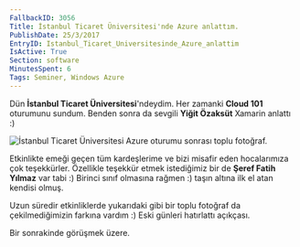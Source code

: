 ```yaml
---
FallbackID: 3056
Title: İstanbul Ticaret Üniversitesi'nde Azure anlattım.
PublishDate: 25/3/2017
EntryID: Istanbul_Ticaret_Universitesinde_Azure_anlattim
IsActive: True
Section: software
MinutesSpent: 6
Tags: Seminer, Windows Azure
---
```

Dün **İstanbul Ticaret Üniversitesi**'ndeydim. Her zamanki **Cloud 101** oturumunu sundum. Benden sonra da sevgili **Yiğit Özaksüt** Xamarin anlattı :) 

![İstanbul Ticaret Üniversitesi Azure oturumu sonrası toplu fotoğraf.](http://blob.daron.yondem.com/assets/3056/ticaret-uni.jpg)

Etkinlikte emeği geçen tüm kardeşlerime ve bizi misafir eden hocalarımıza çok teşekkürler. Özellikle teşekkür etmek istediğimiz bir de **Şeref Fatih Yılmaz** var tabi :) Birinci sınıf olmasına rağmen :) taşın altına ilk el atan kendisi olmuş. 

Uzun süredir etkinliklerde yukarıdaki gibi bir toplu fotoğraf da çekilmediğimizin farkına vardım :) Eski günleri hatırlattı açıkçası.

Bir sonrakinde görüşmek üzere. 
